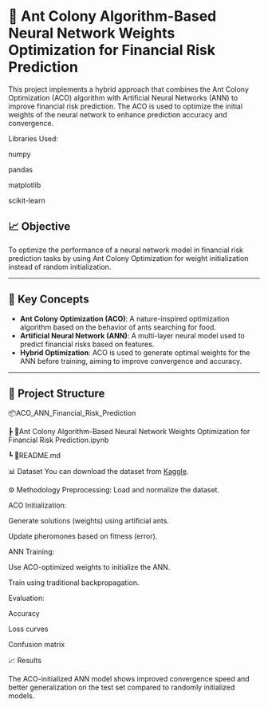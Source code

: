 # 🐜 Ant Colony Algorithm-Based Neural Network Weights Optimization for Financial Risk Prediction

This project implements a hybrid approach that combines the Ant Colony Optimization (ACO) algorithm with Artificial Neural Networks (ANN) to improve financial risk prediction. The ACO is used to optimize the initial weights of the neural network to enhance prediction accuracy and convergence.

Libraries Used:

numpy

pandas

matplotlib

scikit-learn

## 📈 Objective

To optimize the performance of a neural network model in financial risk prediction tasks by using Ant Colony Optimization for weight initialization instead of random initialization.

---

## 🧠 Key Concepts

- **Ant Colony Optimization (ACO)**: A nature-inspired optimization algorithm based on the behavior of ants searching for food.
- **Artificial Neural Network (ANN)**: A multi-layer neural model used to predict financial risks based on features.
- **Hybrid Optimization**: ACO is used to generate optimal weights for the ANN before training, aiming to improve convergence and accuracy.

---

## 📁 Project Structure

📦ACO_ANN_Financial_Risk_Prediction

┣ 📜Ant Colony Algorithm-Based Neural Network Weights Optimization for Financial Risk Prediction.ipynb

┗ 📜README.md

📊 Dataset
You can download the dataset from [Kaggle]([https://www.kaggle.com/datasets/mloey1/ahcd1](https://www.kaggle.com/datasets/uciml/default-of-credit-card-clients-dataset/data)).

⚙️ Methodology
Preprocessing: Load and normalize the dataset.

ACO Initialization:

Generate solutions (weights) using artificial ants.

Update pheromones based on fitness (error).

ANN Training:

Use ACO-optimized weights to initialize the ANN.

Train using traditional backpropagation.

Evaluation:

Accuracy

Loss curves

Confusion matrix


📈 Results

The ACO-initialized ANN model shows improved convergence speed and better generalization on the test set compared to randomly initialized models.


